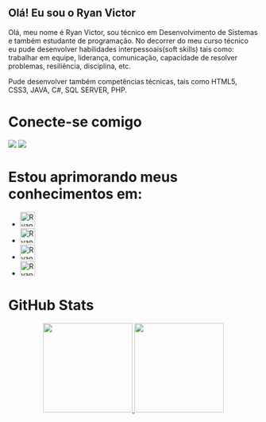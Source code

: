 ## Olá! Eu sou o Ryan Victor
Olá, meu nome é Ryan Victor, sou técnico em Desenvolvimento de Sistemas e também estudante de programação. No decorrer do meu curso técnico eu pude desenvolver habilidades interpessoais(soft skills) tais como: trabalhar em equipe, liderança, comunicação, capacidade de resolver problemas, resiliência, disciplina, etc.

Pude desenvolver também competências técnicas, tais como HTML5, CSS3, JAVA, C#, SQL SERVER, PHP.
# Conecte-se comigo
<a href = "mailto:ryaanvreis@gmail.com"><img src="https://img.shields.io/badge/-Gmail-%23333?style=for-the-badge&logo=gmail&logoColor=white" target="_blank"></a>
<a href="https://www.linkedin.com/in/ryan-marinho/" target="_blank"><img src="https://img.shields.io/badge/-LinkedIn-%230077B5?style=for-the-badge&logo=linkedin&logoColor=white" target="_blank"></a> 
# Estou aprimorando meus conhecimentos em:
- <img alt="Ryan-HTML" height= "30" widht= "40" src= "https://cdn.jsdelivr.net/gh/devicons/devicon/icons/html5/html5-original-wordmark.svg" />
- <img alt="Ryan-CSS" height= "30" widht= "40" src= "https://cdn.jsdelivr.net/gh/devicons/devicon/icons/css3/css3-original-wordmark.svg" />
- <img alt="Ryan-JAVA" height= "30" widht="40" src= "https://cdn.jsdelivr.net/gh/devicons/devicon/icons/java/java-original-wordmark.svg" />
- <img alt="Ryan-BootStrap" height= "30" widht= "40" src= "https://cdn.jsdelivr.net/gh/devicons/devicon/icons/bootstrap/bootstrap-original-wordmark.svg" />

# GitHub Stats
<div align="center">
  <a href="https://github.com/ryanvreis">
  <img height= "180em"src= "https://github-readme-stats.vercel.app/api?username=ryanvreis&theme=vue&show_icons=true"/>
  <img height= "180em"src= "https://github-readme-stats.vercel.app/api/top-langs/?username=ryanvreis&layout=compact&langs_count=7&theme=vue"/>
</div>

